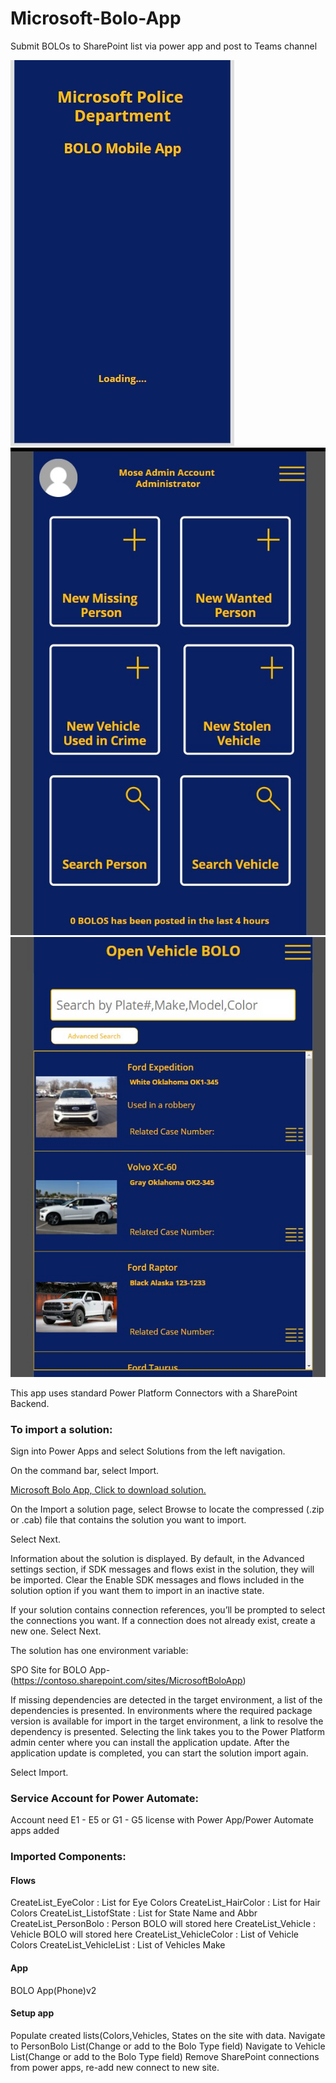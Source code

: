 # Microsoft-Bolo-App

Submit BOLOs to SharePoint list via power app and post to Teams channel

![Screenshot](https://github.com/MSPFE2019/Microsoft-Bolo-App/blob/main/Loading_BOLO_App.jpg)
![Screenshot](https://github.com/MSPFE2019/Microsoft-Bolo-App/blob/main/Main%20Screen.jpg)
![Screenshot](https://github.com/MSPFE2019/Microsoft-Bolo-App/blob/main/SearchVehicle.jpg)


This app uses standard Power Platform Connectors with a SharePoint Backend.

### To import a solution:

Sign into Power Apps and select Solutions from the left navigation.

On the command bar, select Import.

[Microsoft Bolo App, Click to download solution.](https://github.com/MSPFE2019/Microsoft-Bolo-App/blob/main/MicrosoftBOLOApp_1_0_0_4.zip)

On the Import a solution page, select Browse to locate the compressed (.zip or .cab) file that contains the solution you want to import.

Select Next.

Information about the solution is displayed. By default, in the Advanced settings section, if SDK messages and flows exist in the solution, they will be imported. Clear the Enable SDK messages and flows included in the solution option if you want them to import in an inactive state.

If your solution contains connection references, you’ll be prompted to select the connections you want. If a connection does not already exist, create a new one. Select Next.

The solution has one environment variable:

SPO Site for BOLO App- (https://contoso.sharepoint.com/sites/MicrosoftBoloApp)



If missing dependencies are detected in the target environment, a list of the dependencies is presented. In environments where the required package version is available for import in the target environment, a link to resolve the dependency is presented. Selecting the link takes you to the Power Platform admin center where you can install the application update. After the application update is completed, you can start the solution import again.

Select Import.


### Service Account for Power Automate:
Account need E1 - E5 or G1 - G5 license with Power App/Power Automate apps added


### Imported Components:
#### Flows
CreateList_EyeColor : List for Eye Colors
CreateList_HairColor : List for Hair Colors
CreateList_ListofState : List for State Name and Abbr
CreateList_PersonBolo : Person BOLO will stored here
CreateList_Vehicle : Vehicle BOLO will stored here
CreateList_VehicleColor : List of Vehicle Colors
CreateList_VehicleList : List of Vehicles Make

#### App
BOLO App(Phone)v2


#### Setup app

Populate created lists(Colors,Vehicles, States on the site with data.
Navigate to PersonBolo List(Change or add to the Bolo Type field)
Navigate to Vehicle List(Change or add to the Bolo Type field)
Remove SharePoint connections from power apps, re-add new connect to new site.
